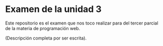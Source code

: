 # Examen de la unidad 3
Este repositorio es el examen que nos toco realizar para del tercer parcial de la materia de programación web.

(Descripción completa por ser escrita).